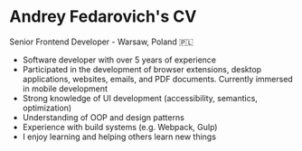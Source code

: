# Andrey Fedarovich's CV

Senior Frontend Developer - Warsaw, Poland 🇵🇱

- Software developer with over 5 years of experience
- Participated in the development of browser extensions, desktop applications, websites, emails, and PDF documents. Currently immersed in mobile development
- Strong knowledge of UI development (accessibility, semantics, optimization)
- Understanding of OOP and design patterns
- Experience with build systems (e.g. Webpack, Gulp)
- I enjoy learning and helping others learn new things
